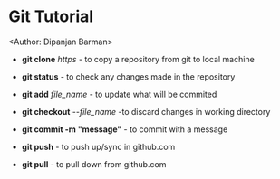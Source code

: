 # Git Tutorial
<Author: Dipanjan Barman>

* **git clone** *https*  - to copy a repository from git to local machine

* **git status**  - to check any changes made in the repository

* **git add** *file_name*  - to update what will be commited
* **git checkout** --*file_name*  -to discard changes in working directory

* **git commit -m "message"**  - to commit with a message

* **git push**  - to push up/sync in github.com
* **git pull**  - to pull down from github.com

